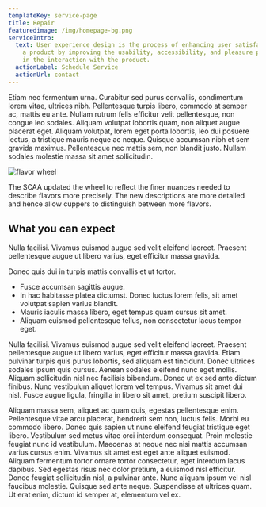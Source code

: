 ```yaml
---
templateKey: service-page
title: Repair
featuredimage: /img/homepage-bg.png
serviceIntro:
  text: User experience design is the process of enhancing user satisfaction with
    a product by improving the usability, accessibility, and pleasure provided
    in the interaction with the product.
  actionLabel: Schedule Service
  actionUrl: contact
---
```


Etiam nec fermentum urna. Curabitur sed purus convallis, condimentum lorem vitae, ultrices nibh. Pellentesque turpis libero, commodo at semper ac, mattis eu ante. Nullam rutrum felis efficitur velit pellentesque, non congue leo sodales. Aliquam volutpat lobortis quam, non aliquet augue placerat eget. Aliquam volutpat, lorem eget porta lobortis, leo dui posuere lectus, a tristique mauris neque ac neque. Quisque accumsan nibh et sem gravida maximus. Pellentesque nec mattis sem, non blandit justo. Nullam sodales molestie massa sit amet sollicitudin.

![flavor wheel](/img/flavor_wheel.jpg)

The SCAA updated the wheel to reflect the finer nuances needed to describe flavors more precisely. The new descriptions are more detailed and hence allow cuppers to distinguish between more flavors.

## What you can expect

Nulla facilisi. Vivamus euismod augue sed velit eleifend laoreet. Praesent pellentesque augue ut libero varius, eget efficitur massa gravida.

Donec quis dui in turpis mattis convallis et ut tortor.
* Fusce accumsan sagittis augue.
* In hac habitasse platea dictumst. Donec luctus lorem felis, sit amet volutpat sapien varius blandit.
* Mauris iaculis massa libero, eget tempus quam cursus sit amet.
* Aliquam euismod pellentesque tellus, non consectetur lacus tempor eget.

Nulla facilisi. Vivamus euismod augue sed velit eleifend laoreet. Praesent pellentesque augue ut libero varius, eget efficitur massa gravida. Etiam pulvinar turpis quis purus lobortis, sed aliquam est tincidunt. Donec ultrices sodales ipsum quis cursus. Aenean sodales eleifend nunc eget mollis. Aliquam sollicitudin nisl nec facilisis bibendum. Donec ut ex sed ante dictum finibus. Nunc vestibulum aliquet lorem vel tempus. Vivamus sit amet dui nisl. Fusce augue ligula, fringilla in libero sit amet, pretium suscipit libero.

Aliquam massa sem, aliquet ac quam quis, egestas pellentesque enim. Pellentesque vitae arcu placerat, hendrerit sem non, luctus felis. Morbi eu commodo libero. Donec quis sapien ut nunc eleifend feugiat tristique eget libero. Vestibulum sed metus vitae orci interdum consequat. Proin molestie feugiat nunc id vestibulum. Maecenas at neque nec nisi mattis accumsan varius cursus enim. Vivamus sit amet est eget ante aliquet euismod. Aliquam fermentum tortor ornare tortor consectetur, eget interdum lacus dapibus. Sed egestas risus nec dolor pretium, a euismod nisl efficitur. Donec feugiat sollicitudin nisl, a pulvinar ante. Nunc aliquam ipsum vel nisl faucibus molestie. Quisque sed ante neque. Suspendisse at ultrices quam. Ut erat enim, dictum id semper at, elementum vel ex.